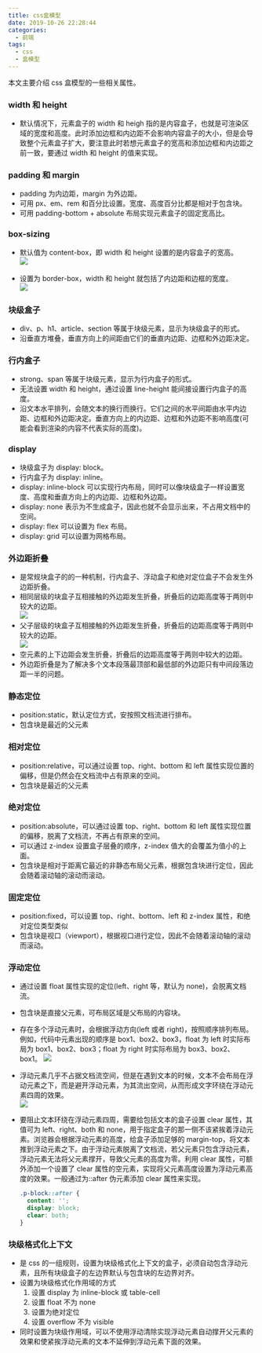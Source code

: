 ```yaml
---
title: css盒模型
date: 2019-10-26 22:28:44
categories:
  - 前端
tags:
  - css
  - 盒模型
---
```


本文主要介绍 css 盒模型的一些相关属性。

### width 和 height

- 默认情况下，元素盒子的 width 和 heigh 指的是内容盒子，也就是可渲染区域的宽度和高度。此时添加边框和内边距不会影响内容盒子的大小，但是会导致整个元素盒子扩大，要注意此时若想元素盒子的宽高和添加边框和内边距之前一致，要通过 width 和 height 的值来实现。

### padding 和 margin

- padding 为内边距，margin 为外边距。
- 可用 px、em、rem 和百分比设置。宽度、高度百分比都是相对于包含块。
- 可用 padding-bottom + absolute 布局实现元素盒子的固定宽高比。

### box-sizing

- 默认值为 content-box，即 width 和 height 设置的是内容盒子的宽高。
  <br/>![](/medias/css-box/1.png)

* 设置为 border-box，width 和 height 就包括了内边距和边框的宽度。
  <br/>![](/medias/css-box/2.png)

### 块级盒子

- div、p、h1、article、section 等属于块级元素，显示为块级盒子的形式。
- 沿垂直方堆叠，垂直方向上的间距由它们的垂直内边距、边框和外边距决定。

### 行内盒子

- strong、span 等属于块级元素，显示为行内盒子的形式。
- 无法设置 width 和 height，通过设置 line-height 能间接设置行内盒子的高度。
- 沿文本水平排列，会随文本的换行而换行。它们之间的水平间距由水平内边距、边框和外边距决定。垂直方向上的内边距、边框和外边距不影响高度(可能会看到渲染的内容不代表实际的高度)。

### display

- 块级盒子为 display: block。
- 行内盒子为 display: inline。
- display: inline-block 可以实现行内布局，同时可以像块级盒子一样设置宽度、高度和垂直方向上的内边距、边框和外边距。
- display: none 表示为不生成盒子，因此也就不会显示出来，不占用文档中的空间。
- display: flex 可以设置为 flex 布局。
- display: grid 可以设置为网格布局。

### 外边距折叠

- 是常规块盒子的的一种机制，行内盒子、浮动盒子和绝对定位盒子不会发生外边距折叠。
- 相同层级的块盒子互相接触的外边距发生折叠，折叠后的边距高度等于两则中较大的边距。
  <br/>![](/medias/css-box/3.png)
- 父子层级的块盒子互相接触的外边距发生折叠，折叠后的边距高度等于两则中较大的边距。
  <br/>![](/medias/css-box/4.png)
- 空元素的上下边距会发生折叠，折叠后的边距高度等于两则中较大的边距。
- 外边距折叠是为了解决多个文本段落最顶部和最低部的外边距只有中间段落边距一半的问题。

### 静态定位

- position:static，默认定位方式，安按照文档流进行排布。
- 包含块是最近的父元素

### 相对定位

- position:relative，可以通过设置 top、right、bottom 和 left 属性实现位置的偏移，但是仍然会在文档流中占有原来的空间。
- 包含块是最近的父元素

### 绝对定位

- position:absolute，可以通过设置 top、right、bottom 和 left 属性实现位置的偏移，脱离了文档流，不再占有原来的空间。
- 可以通过 z-index 设置盒子层叠的顺序，z-index 值大的会覆盖为值小的上面。
- 包含块是相对于距离它最近的非静态布局父元素，根据包含块进行定位，因此会随着滚动轴的滚动而滚动。

### 固定定位

- position:fixed，可以设置 top、right、bottom、left 和 z-index 属性，和绝对定位类型类似
- 包含块是视口（viewport），根据视口进行定位，因此不会随着滚动轴的滚动而滚动。

### 浮动定位

- 通过设置 float 属性实现的定位(left、right 等，默认为 none)，会脱离文档流。
- 包含块是直接父元素，可布局区域是父布局的内容块。
- 存在多个浮动元素时，会根据浮动方向(left 或者 right)，按照顺序排列布局。例如，代码中元素出现的顺序是 box1、box2、box3，float 为 left 时实际布局为 box1、box2、box3；float 为 right 时实际布局为 box3、box2、box1。
  ![](/medias/css-box/5.png)
- 浮动元素几乎不占据文档流空间，但是在遇到文本的时候，文本不会布局在浮动元素之下，而是避开浮动元素，为其流出空间，从而形成文字环绕在浮动元素四周的效果。
  <br/>![](/medias/css-box/6.png)
- 要阻止文本环绕在浮动元素四周，需要给包括文本的盒子设置 clear 属性，其值可为 left、right、both 和 none，用于指定盒子的那一侧不该紧挨着浮动元素。浏览器会根据浮动元素的高度，给盒子添加足够的 margin-top，将文本推到浮动元素之下。由于浮动元素脱离了文档流，若父元素只包含浮动元素，浮动元素无法将父元素撑开，导致父元素的高度为零。利用 clear 属性，可额外添加一个设置了 clear 属性的空元素，实现将父元素高度设置为浮动元素高度的效果。一般通过为::after 伪元素添加 clear 属性来实现。

  ```css
  .p-block::after {
    content: '';
    display: block;
    clear: both;
  }
  ```

### 块级格式化上下文

- 是 css 的一组规则，设置为块级格式化上下文的盒子，必须自动包含浮动元素，且所有块级盒子的左边界默认与包含块的左边界对齐。
- 设置为块级格式化作用域的方式
  1. 设置 display 为 inline-block 或 table-cell
  2. 设置 float 不为 none
  3. 设置为绝对定位
  4. 设置 overflow 不为 visible
- 同时设置为块级作用域，可以不使用浮动清除实现浮动元素自动撑开父元素的效果和使紧挨浮动元素的文本不延伸到浮动元素下面的效果。

